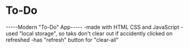 # To-Do
-----Modern "To-Do" App-----
-made with HTML CSS and JavaScript
-used "local storage", so taks don't clear out if accidently clicked on refreshed
-has "refresh" button for "clear-all"
